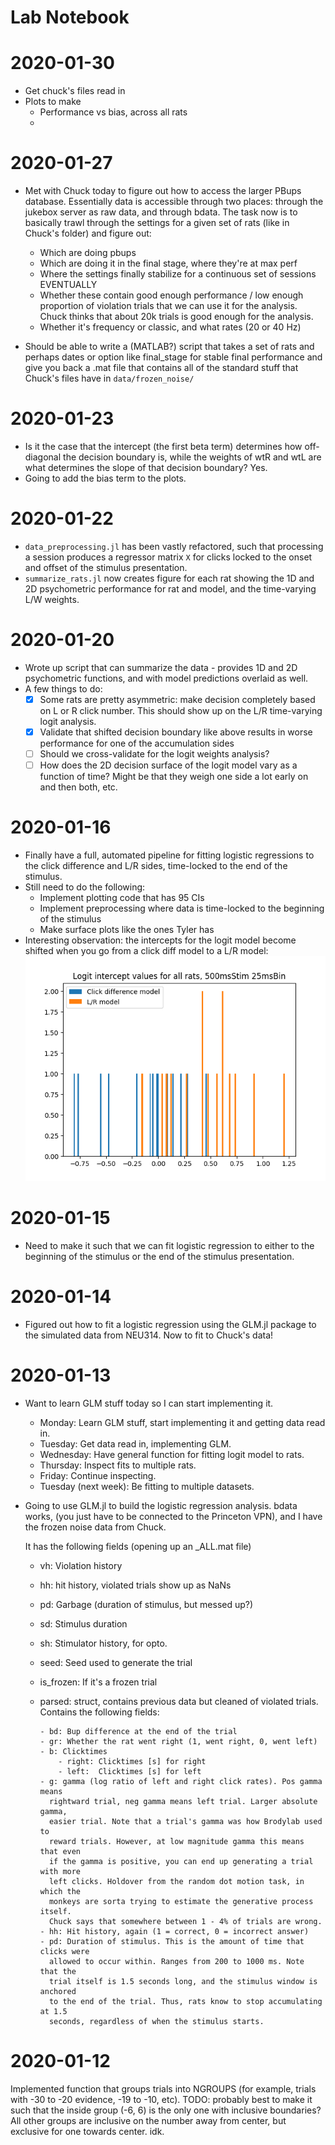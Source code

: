 # Lab Notebook

# 2020-01-30

- Get chuck's files read in
- Plots to make
  - Performance vs bias, across all rats
  - 

# 2020-01-27

- Met with Chuck today to figure out how to access the larger PBups database.
  Essentially data is accessible through two places: through the jukebox server
  as raw data, and through bdata. The task now is to basically trawl through the
  settings for a given set of rats (like in Chuck's folder) and figure out:
  
  - Which are doing pbups
  - Which are doing it in the final stage, where they're at max perf
  - Where the settings finally stabilize for a continuous set of sessions
    EVENTUALLY
  - Whether these contain good enough performance / low enough proportion of
    violation trials that we can use it for the analysis. Chuck thinks that
    about 20k trials is good enough for the analysis.
  - Whether it's frequency or classic, and what rates (20 or 40 Hz)

- Should be able to write a (MATLAB?) script that takes a set of rats and
  perhaps dates or option like final_stage for stable final performance and give
  you back a .mat file that contains all of the standard stuff that Chuck's
  files have in `data/frozen_noise/`

# 2020-01-23

- Is it the case that the intercept (the first beta term) determines how
  off-diagonal the decision boundary is, while the weights of wtR and wtL are
  what determines the slope of that decision boundary? Yes.
- Going to add the bias term to the plots.

# 2020-01-22

- `data_preprocessing.jl` has been vastly refactored, such that processing a
  session produces a regressor matrix `X` for clicks locked to the onset and
  offset of the stimulus presentation.
- `summarize_rats.jl` now creates figure for each rat showing the 1D and 2D
  psychometric performance for rat and model, and the time-varying L/W weights.

# 2020-01-20

- Wrote up script that can summarize the data - provides 1D and 2D
  psychometric functions, and with model predictions overlaid as well.
- A few things to do:
  - [x] Some rats are pretty asymmetric: make decision completely based on L or
    R click number. This should show up on the L/R time-varying logit analysis.
  - [x] Validate that shifted decision boundary like above results in worse
    performance for one of the accumulation sides
  - [ ] Should we cross-validate for the logit weights analysis?
  - [ ] How does the 2D decision surface of the logit model vary as a function
    of time? Might be that they weigh one side a lot early on and then both, etc.

# 2020-01-16

- Finally have a full, automated pipeline for fitting logistic regressions to
  the click difference and L/R sides, time-locked to the end of the stimulus.
- Still need to do the following:
  - Implement plotting code that has 95 CIs
  - Implement preprocessing where data is time-locked to the beginning of the
    stimulus
  - Make surface plots like the ones Tyler has
- Interesting observation: the intercepts for the logit model become shifted
  when you go from a click diff model to a L/R model:
  ![](figs/intercept_shift_btwn_models.png)

# 2020-01-15

- Need to make it such that we can fit logistic regression to either to the
  beginning of the stimulus or the end of the stimulus presentation.

# 2020-01-14

- Figured out how to fit a logistic regression using the GLM.jl package to the
  simulated data from NEU314. Now to fit to Chuck's data!

# 2020-01-13

- Want to learn GLM stuff today so I can start implementing it.
  
  - Monday: Learn GLM stuff, start implementing it and getting data read in.
  - Tuesday: Get data read in, implementing GLM.
  - Wednesday: Have general function for fitting logit model to rats.
  - Thursday: Inspect fits to multiple rats.
  - Friday: Continue inspecting.
  - Tuesday (next week): Be fitting to multiple datasets.

- Going to use GLM.jl to build the logistic regression analysis. bdata works,
  (you just have to be connected to the Princeton VPN), and I have the frozen
  noise data from Chuck.
  
  It has the following fields (opening up an _ALL.mat file)
  
  - vh: Violation history
  
  - hh: hit history, violated trials show up as NaNs
  
  - pd: Garbage (duration of stimulus, but messed up?)
  
  - sd: Stimulus duration
  
  - sh: Stimulator history, for opto.
  
  - seed: Seed used to generate the trial
  
  - is_frozen: If it's a frozen trial
  
  - parsed: struct, contains previous data but cleaned of violated trials.
    Contains the following fields:
    
        - bd: Bup difference at the end of the trial
        - gr: Whether the rat went right (1, went right, 0, went left)
        - b: Clicktimes
            - right: Clicktimes [s] for right
            - left:  Clicktimes [s] for left
        - g: gamma (log ratio of left and right click rates). Pos gamma means
          rightward trial, neg gamma means left trial. Larger absolute gamma,
          easier trial. Note that a trial's gamma was how Brodylab used to
          reward trials. However, at low magnitude gamma this means that even
          if the gamma is positive, you can end up generating a trial with more
          left clicks. Holdover from the random dot motion task, in which the
          monkeys are sorta trying to estimate the generative process itself.
          Chuck says that somewhere between 1 - 4% of trials are wrong.
        - hh: Hit history, again (1 = correct, 0 = incorrect answer)
        - pd: Duration of stimulus. This is the amount of time that clicks were
          allowed to occur within. Ranges from 200 to 1000 ms. Note that the
          trial itself is 1.5 seconds long, and the stimulus window is anchored
          to the end of the trial. Thus, rats know to stop accumulating at 1.5
          seconds, regardless of when the stimulus starts.

# 2020-01-12

Implemented function that groups trials into NGROUPS (for example, trials with
-30 to -20 evidence, -19 to -10, etc). 
    TODO: probably best to make it such that the inside group (-6, 6)
    is the only one with inclusive boundaries? All other groups are
    inclusive on the number away from center, but exclusive for one
    towards center. idk.
